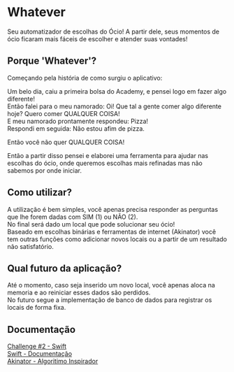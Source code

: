 
# Whatever

Seu automatizador de escolhas do Ócio! A partir dele, seus momentos de ócio ficaram mais fáceis de escolher e atender suas vontades!

## Porque 'Whatever'?

Começando pela história de como surgiu o aplicativo:

Um belo dia, caiu a primeira bolsa do Academy, e pensei logo em fazer algo diferente! <br>
Então falei para o meu namorado: Oi! Que tal a gente comer algo diferente hoje? Quero comer QUALQUER COISA! <br>
E meu namorado prontamente respondeu: Pizza! <br>
Respondi em seguida: Não estou afim de pizza.
  
Então você não quer QUALQUER COISA!

Então a partir disso pensei e elaborei uma ferramenta para ajudar nas escolhas do ócio, onde queremos escolhas mais refinadas mas não sabemos por onde iniciar.

## Como utilizar?

A utilização é bem simples, você apenas precisa responder as perguntas que lhe forem dadas com SIM (1) ou NÃO (2). <br>
No final será dado um local que pode solucionar seu ócio! <br>
Baseado em escolhas binárias e ferramentas de internet (Akinator) você tem outras funções como adicionar novos locais ou a partir de um resultado não satisfatório.

## Qual futuro da aplicação?

Até o momento, caso seja inserido um novo local, você apenas aloca na memoria e ao reiniciar esses dados são perdidos. <br>
No futuro segue a implementação de banco de dados para registrar os locais de forma fixa.

## Documentação

<a href="https://fog-lemon-6c8.notion.site/Swift-Challenge-2-31b10f4b8cb6462c822785a7ad77988b"> Challenge #2 - Swift </a><br>
<a href="https://www.apple.com/br/education/docs/App_Development_with_Swift_Curriculum_Guide.pdf"> Swift - Documentação </a><br>
<a href="https://pt.akinator.com"> Akinator - Algoritimo Inspirador </a><br>
